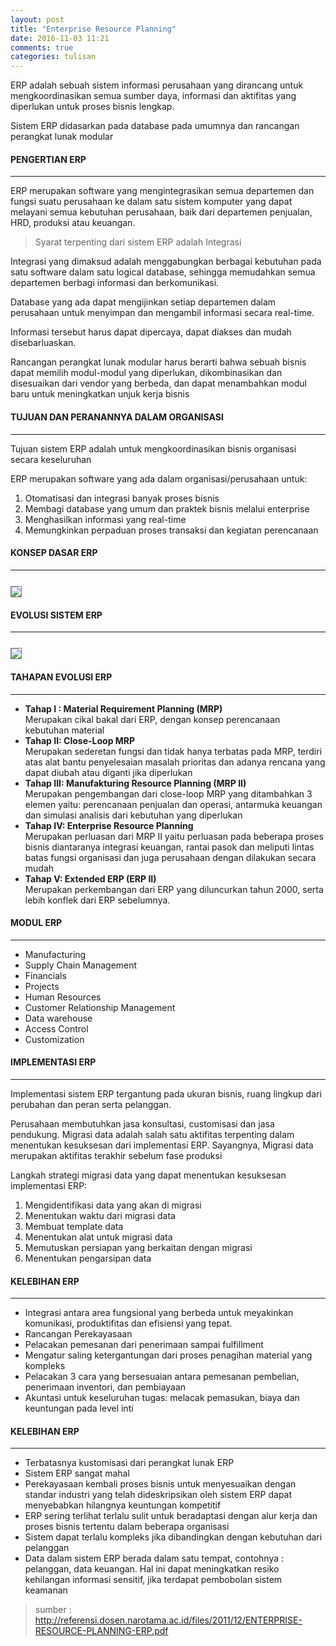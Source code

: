 ```yaml
---
layout: post
title: "Enterprise Resource Planning"
date: 2016-11-03 11:21
comments: true
categories: tulisan
---
```


ERP adalah sebuah sistem informasi
perusahaan yang dirancang untuk
mengkoordinasikan semua sumber daya,
informasi dan aktifitas yang diperlukan
untuk proses bisnis lengkap.

<!-- more -->

Sistem ERP didasarkan pada database pada
umumnya dan rancangan perangkat lunak
modular

#### PENGERTIAN ERP

<hr />

ERP merupakan software yang
mengintegrasikan semua departemen dan
fungsi
suatu perusahaan ke dalam satu sistem
komputer yang dapat melayani semua
kebutuhan perusahaan, baik dari
departemen penjualan, HRD, produksi atau
keuangan.

> Syarat terpenting dari sistem ERP adalah Integrasi

Integrasi yang dimaksud adalah
menggabungkan
berbagai kebutuhan pada satu software
dalam satu logical database, sehingga
memudahkan semua departemen berbagi
informasi dan berkomunikasi. 

Database yang ada dapat mengijinkan setiap
departemen dalam perusahaan untuk
menyimpan dan mengambil informasi
secara real-time.

Informasi tersebut harus dapat dipercaya,
dapat diakses dan mudah disebarluaskan.

Rancangan perangkat lunak modular harus
berarti bahwa sebuah bisnis dapat memilih
modul-modul yang diperlukan,
dikombinasikan dan disesuaikan dari
vendor yang berbeda, dan dapat
menambahkan modul baru untuk
meningkatkan unjuk kerja bisnis

#### TUJUAN DAN PERANANNYA DALAM ORGANISASI

<hr />

Tujuan sistem ERP adalah untuk mengkoordinasikan bisnis
organisasi secara keseluruhan

ERP merupakan software yang ada dalam
organisasi/perusahaan untuk: 

<ol> 
	<li>Otomatisasi dan integrasi banyak proses bisnis</li>
	<li>Membagi database yang umum dan praktek bisnis melalui enterprise</li>
	<li>Menghasilkan informasi yang real-time</li>
	<li>Memungkinkan perpaduan proses transaksi dan kegiatan perencanaan</li>
</ol>

#### KONSEP DASAR ERP

<hr />

<img src="{{root_url}}/images/blog/erp/konsep_erp.png" style="border:1px solid grey;margin-top:0.8em">

#### EVOLUSI SISTEM ERP

<hr />

<img src="{{root_url}}/images/blog/erp/evolusi_erp.png" style="border:1px solid grey;margin-top:0.8em">

#### TAHAPAN EVOLUSI ERP

<hr />

<ul>
	<li><b>Tahap I : Material Requirement Planning (MRP)</b><br />
		Merupakan cikal bakal dari ERP, dengan konsep perencanaan kebutuhan material
	</li>
	<li><b>Tahap II: Close-Loop MRP</b><br />
		Merupakan sederetan fungsi dan tidak hanya terbatas pada MRP, terdiri
atas alat bantu penyelesaian masalah prioritas dan adanya rencana yang
dapat diubah atau diganti jika diperlukan
	</li>
	<li><b>Tahap III: Manufakturing Resource Planning (MRP II)</b><br />
	Merupakan pengembangan dari close-loop MRP yang ditambahkan 3
elemen yaitu: perencanaan penjualan dan operasi, antarmuka keuangan dan
simulasi analisis dari kebutuhan yang diperlukan
	</li>
	<li><b>Tahap IV: Enterprise Resource Planning</b><br />
	Merupakan perluasan dari MRP II yaitu perluasan pada beberapa proses
bisnis diantaranya integrasi keuangan, rantai pasok dan meliputi lintas
batas fungsi organisasi dan juga perusahaan dengan dilakukan secara
mudah
	</li>
	<li><b>Tahap V: Extended ERP (ERP II)</b><br />
	Merupakan perkembangan dari ERP yang diluncurkan tahun 2000, serta
lebih konflek dari ERP sebelumnya.
	</li>
</ul>


#### MODUL ERP

<hr />

<ul>
	<li>Manufacturing</li>
	<li>Supply Chain Management</li>
	<li>Financials</li>
	<li>Projects</li>
	<li>Human Resources</li>
	<li>Customer Relationship Management</li>
	<li>Data warehouse</li>
	<li>Access Control</li>
	<li>Customization</li>
</ul>


#### IMPLEMENTASI ERP

<hr />

Implementasi sistem ERP tergantung pada ukuran
bisnis, ruang lingkup dari perubahan dan peran
serta pelanggan.

Perusahaan membutuhkan jasa konsultasi,
customisasi dan jasa pendukung.
Migrasi data adalah salah satu aktifitas terpenting
dalam menentukan kesuksesan dari implementasi
ERP. Sayangnya, Migrasi data merupakan aktifitas
terakhir sebelum fase produksi 

Langkah strategi migrasi data yang dapat
menentukan kesuksesan implementasi ERP:
<ol>
	<li>Mengidentifikasi data yang akan di migrasi</li>
	<li>Menentukan waktu dari migrasi data</li>
	<li>Membuat template data</li>
	<li>Menentukan alat untuk migrasi data</li>
	<li>Memutuskan persiapan yang berkaitan dengan
migrasi</li>
	<li>Menentukan pengarsipan data</li>
</ol>

#### KELEBIHAN ERP

<hr />

<ul>
	<li>Integrasi antara area fungsional yang
berbeda untuk meyakinkan komunikasi,
produktifitas dan efisiensi yang tepat.</li>
	<li>Rancangan Perekayasaan </li>
	<li>Pelacakan pemesanan dari penerimaan
sampai fulfillment</li>
	<li>Mengatur saling ketergantungan dari proses
penagihan material yang kompleks</li>
	<li>Pelacakan 3 cara yang bersesuaian antara
pemesanan pembelian, penerimaan
inventori, dan pembiayaan</li>
	<li>Akuntasi untuk keseluruhan tugas: melacak
pemasukan, biaya dan keuntungan pada
level inti</li>
</ul>


#### KELEBIHAN ERP

<hr />

<ul>
	<li>Terbatasnya kustomisasi dari perangkat lunak
ERP</li>
	<li>Sistem ERP sangat mahal</li>
	<li> Perekayasaan kembali proses bisnis untuk
menyesuaikan dengan standar industri yang telah
dideskripsikan oleh sistem ERP dapat
menyebabkan hilangnya keuntungan kompetitif</li>
	<li>ERP sering terlihat terlalu sulit untuk beradaptasi
dengan alur kerja dan proses bisnis tertentu dalam
beberapa organisasi</li>
	<li>Sistem dapat terlalu kompleks jika
dibandingkan dengan kebutuhan dari
pelanggan</li>
	<li>Data dalam sistem ERP berada dalam satu
tempat, contohnya : pelanggan, data
keuangan. Hal ini dapat meningkatkan
resiko kehilangan informasi sensitif, jika
terdapat pembobolan sistem keamanan</li>
</ul>

> sumber : http://referensi.dosen.narotama.ac.id/files/2011/12/ENTERPRISE-RESOURCE-PLANNING-ERP.pdf